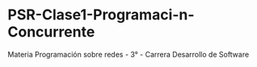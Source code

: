 # PSR-Clase1-Programaci-n-Concurrente
Materia Programación sobre redes - 3° - Carrera Desarrollo de Software
